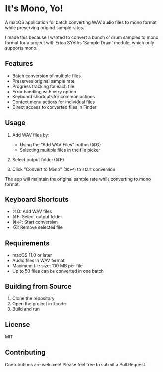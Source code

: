 # It's Mono, Yo!

A macOS application for batch converting WAV audio files to mono format while preserving original sample rates.

I made this because I wanted to convert a bunch of drum samples to mono format for a project with Erica SYnths 'Sample Drum' module, which only supports mono.

## Features

- Batch conversion of multiple files
- Preserves original sample rate
- Progress tracking for each file
- Error handling with retry option
- Keyboard shortcuts for common actions
- Context menu actions for individual files
- Direct access to converted files in Finder

## Usage

1. Add WAV files by:
   - Using the "Add WAV Files" button (⌘O)
   - Selecting multiple files in the file picker

2. Select output folder (⌘F)
3. Click "Convert to Mono" (⌘↩) to start conversion

The app will maintain the original sample rate while converting to mono format.

## Keyboard Shortcuts

- ⌘O: Add WAV files
- ⌘F: Select output folder
- ⌘↩: Start conversion
- ⌫: Remove selected file

## Requirements

- macOS 11.0 or later
- Audio files in WAV format
- Maximum file size: 100 MB per file
- Up to 50 files can be converted in one batch

## Building from Source

1. Clone the repository
2. Open the project in Xcode
3. Build and run

## License

MIT

## Contributing

Contributions are welcome! Please feel free to submit a Pull Request.